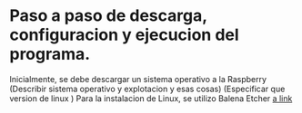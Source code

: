 # Paso a paso de descarga, configuracion y ejecucion del programa.

Inicialmente, se debe descargar un sistema operativo a la Raspberry (Describir sistema operativo y explotacion y esas cosas) (Especificar que version de linux )
Para la instalacion de Linux, se utilizo Balena Etcher [a link](https://github.com/vanessalopeznr/Voiture-autonome-ELEGOO/edit/main/Version%201.0)
